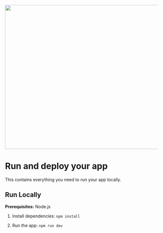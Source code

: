 <div align="center">
<img width="1200" height="475" alt="GHBanner" src="https://cdn.jsdelivr.net/gh/MuCi-CV/solar-system-3d@main/public/banner.png" />
</div>

# Run and deploy your app

This contains everything you need to run your app locally.

## Run Locally

**Prerequisites:**  Node.js


1. Install dependencies:
   `npm install`

2. Run the app:
   `npm run dev`
